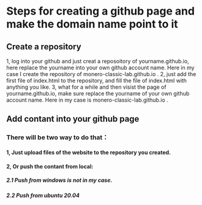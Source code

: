 # Steps for creating a github page and make the domain name point to it

## Create a repository
1, log into your github and just creat a reposoitory of yourname.github.io, here replace the yourname into your own github account name. Here in my case I create the repository of monero-classic-lab.github.io .
2, just add the first file of index.html to the repository, and fill the file of index.html with anything you like.
3, what for a while and then visist the page of yourname.github.io, make sure replace the yourname of your own github account name. Here in my case is monero-classic-lab.github.io .

## Add contant into your github page
### There will be two way to do that：
#### 1, Just upload files of the website to the repository you created.
#### 2, Or push the contant from local: 
##### 2.1 Push from windows is not in my case.
##### 2.2 Push from ubuntu 20.04
